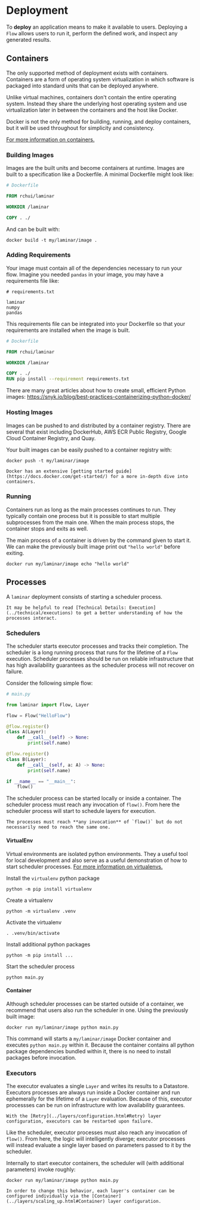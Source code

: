 # Deployment

To **deploy** an application means to make it available to users. Deploying a `Flow` allows users to run it, perform the defined work, and inspect any generated results.

## Containers

The only supported method of deployment exists with containers. Containers are a form of operating system virtualization in which software is packaged into standard units that can be deployed anywhere.

Unlike virtual machines, containers don't contain the entire operating system. Instead they share the underlying host operating system and use virtualization later in between the containers and the host like Docker.

Docker is not the only method for building, running, and deploy containers, but it will be used throughout for simplicity and consistency.

[For more information on containers.](https://www.docker.com/resources/what-container)

### Building Images

Images are the built units and become containers at runtime. Images are built to a specification like a Dockerfile. A minimal Dockerfile might look like:

```dockerfile
# Dockerfile

FROM rchui/laminar

WORKDIR /laminar

COPY . ./
```

And can be built with:

```
docker build -t my/laminar/image .
```

### Adding Requirements

Your image must contain all of the dependencies necessary to run your flow. Imagine you needed `pandas` in your image, you may have a requirements file like:

```
# requirements.txt

laminar
numpy
pandas
```

This requirements file can be integrated into your Dockerfile so that your requirements are installed when the image is built.

```dockerfile
# Dockerfile

FROM rchui/laminar

WORKDIR /laminar

COPY . ./
RUN pip install --requirement requirements.txt
```

There are many great articles about how to create small, efficient Python images: https://snyk.io/blog/best-practices-containerizing-python-docker/

### Hosting Images

Images can be pushed to and distributed by a container registry. There are several that exist including DockerHub, AWS ECR Public Registry, Google Cloud Container Registry, and Quay.

Your built images can be easily pushed to a container registry with:

```
docker push -t my/laminar/image
```

```{tip}
Docker has an extensive [getting started guide](https://docs.docker.com/get-started/) for a more in-depth dive into containers.
```

### Running

Containers run as long as the main processes continues to run. They typically contain one process but it is possible to start multiple subprocesses from the main one. When the main process stops, the container stops and exits as well.

The main process of a container is driven by the command given to start it. We can make the previously built image print out `"hello world"` before exiting.

```
docker run my/laminar/image echo "hello world"
```

## Processes

A `laminar` deployment consists of starting a scheduler process.

```{note}
It may be helpful to read [Technical Details: Execution](../technical/executions) to get a better understanding of how the processes interact.
```

### Schedulers

The scheduler starts executor processes and tracks their completion. The scheduler is a long running process that runs for the lifetime of a `Flow` execution. Scheduler processes should be run on reliable infrastructure that has high availability guarantees as the scheduler process will not recover on failure.

Consider the following simple flow:

```python
# main.py

from laminar import Flow, Layer

flow = Flow("HelloFlow")

@flow.register()
class A(Layer):
    def __call__(self) -> None:
        print(self.name)

@flow.register()
class B(Layer):
    def __call__(self, a: A) -> None:
        print(self.name)

if __name__ == "__main__":
    flow()
```

The scheduler process can be started locally or inside a container. The scheduler process must reach any invocation of `flow()`. From here the scheduler process will start to schedule layers for execution.

```{tip}
The processes must reach **any invocation** of `flow()` but do not necessarily need to reach the same one.
```

#### VirtualEnv

Virtual environments are isolated python environments. They a useful tool for local development and also serve as a useful demonstration of how to start scheduler processes. [For more information on virtualenvs.](https://virtualenv.pypa.io/en/latest/)

Install the `virtualenv` python package
```
python -m pip install virtualenv
```

Create a virtualenv
```
python -m virtualenv .venv
```

Activate the virtualenv
```
. .venv/bin/activate
```

Install additional python packages
```
python -m pip install ...
```

Start the scheduler process
```
python main.py
```

#### Container

Although scheduler processes can be started outside of a container, we recommend that users also run the scheduler in one. Using the previously built image:
```
docker run my/laminar/image python main.py
```

This command will starts a `my/laminar/image` Docker container and executes `python main.py` within it. Because the container contains all python package dependencies bundled within it, there is no need to install packages before invocation.

### Executors

The executor evaluates a single `Layer` and writes its results to a Datastore. Executors processes are always run inside a Docker container and run ephemerally for the lifetime of a `Layer` evaluation. Because of this, executor processses can be run on infrastructure with low availability guarantees.

```{tip}
With the [Retry](../layers/configuration.html#Retry) layer configuration, executors can be restarted upon failure.
```

Like the scheduler, executor processes must also reach any invocation of `flow()`. From here, the logic will intelligently diverge; executor processes will instead evaluate a single layer based on parameters passed to it by the scheduler.

Internally to start executor containers, the scheduler will (with additional parameters) invoke roughly:

```
docker run my/laminar/image python main.py
```

```{tip}
In order to change this behavior, each layer's container can be configured individually via the [Container](../layers/scaling_up.html#Container) layer configuration.
```
